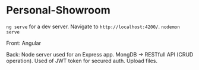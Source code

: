 # Personal-Showroom

`ng serve` for a dev server. Navigate to `http://localhost:4200/`.
`nodemon serve`

Front: Angular

Back:
Node server used for an Express app.
MongDB -> RESTfull API (CRUD operation).
Used of JWT token for secured auth.
Upload files.
